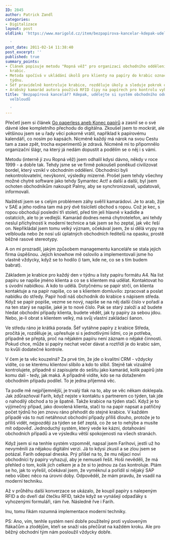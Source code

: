 ```yaml
---
ID: 2845
author: Patrick Zandl
categories:
- Digitalizace
layout: post
oldlink: 'https://www.marigold.cz/item/bezpapirova-kancelar-kdepak-udelejte-si-system-obchodniho-oddeleni-pomoci-velbloudu

  '
post_date: 2011-02-14 11:38:40
post_excerpt: ''
published: true
summary_points:
- Článek popisuje metodu "Ropná věž" pro organizaci obchodního oddělení pomocí papírových
  krabic.
- Metoda spočívá v ukládání úkolů pro klienty na papíry do krabic označených dny v
  týdnu.
- Šéf pravidelně kontroluje krabice, rozděluje úkoly a sleduje pokrok obchodních případů.
- Arabský kamarád autora používá RFID čipy na papírech pro kontrolu vyhazování dokumentů.
title: 'Bezpapírová kancelář? Kdepak, udělejte si systém obchodního oddělení pomocí
  velbloudů

  '
---
```


Přečetl jsem si článek <a href="http://www.mitvsehotovo.cz/2011/02/14/go-paperless-aneb-konec-papiru/">Go paperless aneb Konec papírů</a> a zasnil se o své dávné idee kompletního přechodu do digitálna. Zkoušel jsem to mockrát, ale většinou jsem se u řady věcí pokorně vrátil, například k papírovému kalendáři, co nosím po kapsách. Nicméně každý má nárok na svou Cestu tam a zase zpět, trocha experimentů je zdravá. Nicméně mi to připomnělo organizační šlágr, na který já nedám dopustit a podělím se o něj i s vámi. 

Metodu (interně jí zvu Ropná věž) jsem odhalil kdysi dávno, někdy v roce 1999 - a dobře tak. Tehdy jsme se ve firmě pokoušeli poněkud civilizovat bordel, který vznikl v obchodním oddělení. Obchodníci byli nekontrolovatelní, nevýkonní, výsledky mizerné. Prošel jsem tehdy všechny možné chytré software jako tehdy Symantec Act! a další a další, byl jsem ochoten obchodníkům nakoupit Palmy, aby se synchronizovali, updatovali, informovali. 

Naštěstí jsem se s celým problémem záhy svěřil kamarádovi. Je to arab, žije v SAE a jeho rodina tam má prý dvě tisíciletí obchod s ropou. Což je kec, s ropou obchodují poslední tři století, před tím jeli hlavně v kadidle a ostatcích, ale to je vedlejší. Kamarád dodnes nemá chytrotelefon, ani tehdy neslul příchylností k moderní technice a tak jsem se ho zeptal, jak věc řeší on. Nepřikládal jsem tomu velký význam, očekával jsem, že si dělá vrypy na velblouda nebo že nosí uši úplatných obchodních ředitelů na opasku, prostě běžné rasové stereotypy.

A on mi prozradil, jakým způsobem managementu kanceláře se stala jejich firma úspěšnou. Jejich knowhow mě oslovilo a implementovali jsme ho vlastně vždycky, když se to hodilo (i tam, kde ne, co se s tím budem babrat).

Základem je krabice pro každý den v týdnu a listy papíru formátu A4. Na list papíru se napíše jméno klienta a co se s klientem má udělat. Kontaktovat ho s úvodní nabídkou. A kdo to udělá. Dotyčnému se papír strčí, on klienta kontaktuje a na papír napíše, co se s klientem domluvilo: zpracovat a poslat nabídku do středy. Papír hodí náš obchodník do krabice s nápisem středa. 
Když se papír popíše, vezme se nový, napíše se na něj další číslo v pořadí a na ten starý se napíše, jaké je to nové číslo. Pak se starý založí a až budete hledat obchodní případy klienta, budete vědět, jak ty papíry za sebou jdou. Nebo, je-li obrat s klientem velký, má svůj vlastní zakládací šanon. 

Ve středu ráno je krátká porada. Šéf vytáhne papíry z krabice Středa, pročítá je, rozděluje je, upřesňuje si s jednotlivými lidmi, co je potřeba, případně se přeptá, proč na nějakém papíru není záznam o nějaké činnosti. Pokud chce, může si papíry nechat večer dávat a roztřídí je do krabic sám, to kvůli dodatečné kontrole.

V čem je ta věc kouzelná? Za prvé tím, že jde o kvalitní CRM - vždycky vidíte, co se kterému klientovi slíbilo a kdo to slíbil. Stejně tak vizuálně kontrolujete, případně si zapisujete do sešitu jako kamarád, kolik papírů jste komu dali - tedy, jak maká. A případně vidíte, kdo se na dotaženém obchodním případu podílel. To je jedna příjemná věc. 

Ta podle mě nejpříjemnější, je trvalý tlak na to, aby se věc někam doklepala. Jak zdůrazňoval Farih, když nejste v kontaktu s partnerem co týden, tak jde o nahodilý obchod a to je špatně. Takže krabice na týden stačí. Když je to výjimečný případ, jako dovolená klienta, stačí to na papír napsat a patřičný počet týdnů ho jen znovu ráno přehodit do stejné krabice. V každém případě vás to nutí netáhnout obchodní případy příliš dlouho, protože je to příliš vidět, nejpozději za týden se šéf zeptá, co že se to nehýbe a musíte mít odpověď. Jednoduchý systém, který vede ke kázni, dotahování obchodních případů a ve výsledku větší spokojenosti na všech stranách. 

Když jsem si na tenhle systém vzpomněl, napsal jsem Farihovi, jestli už ho nevyměnili za nějakou digitální verzi. Já to kdysi zkusil a se zlou jsem se potázal. Farih odepsal dneska. Prý přišel na to, že mu nějací noví obchodníci ty papíry vyhazují, aby je nemuseli řešit. Hoši nevěděli, že má přehled o tom, kolik jich celkem je a že si to jednou za čas kontroluje. Ptám se ho, jak to vyřešil, očekával jsem, že vyměknul a pořídil si nějaký SAP nebo vůbec něco na úrovni doby. 
Odpověděl, že mám pravdu, že vsadil na moderní techniku. 

Až v průhěhu další konverzace se ukázalo, že koupil papíry s nalepeným RFID a do dveří dal čtečku RFID, takže když se vynášejí odpaďáky s vyhozenými formuláři, rám řve. Následně řve i Farih. 

Inu, tomu řikám rozumná implementace moderní techniky. 

PS: Ano, vím, tenhle systém  není dobře použitelný proti vysloveným flákačům a zlodějům, kteří se snaží vás přečůrat na každém kroku. Ale pro běžný obchodní tým nám posloužil vždycky dobře.